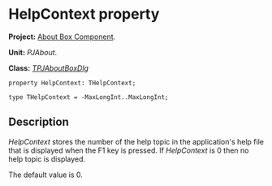 <a href='Hidden comment: 
$Rev$
$Date$
'></a>

# HelpContext property #

**Project:** [About Box Component](AboutBoxComponent.md).

**Unit:** _PJAbout_.

**Class:** _[TPJAboutBoxDlg](TPJAboutBoxDlg.md)_

```
property HelpContext: THelpContext;

type THelpContext = -MaxLongInt..MaxLongInt;
```

## Description ##

_HelpContext_ stores the number of the help topic in the application's help file that is displayed when the F1 key is pressed. If _HelpContext_ is 0 then no help topic is displayed.

The default value is 0.